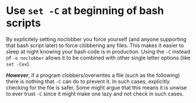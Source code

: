 # Use `set -C` at beginning of bash scripts

By explicitely setting noclobber you force yourself (and anyone supporting that bash script later) to force clobbering any files. This makes it easier to sleep at night knowing your bash code is in production. Using the `-C` instead of `-o noclobber` allows it to be combined with other single letter options (like `set -Cex`).

***However***, if a program clobbers/overwrites a file (such as the following) there is nothing that `-C` can do to prevent it. In such cases, explicitly checking for the file is safer. Some might argue that this means it is unwise to ever trust `-C` since it might make one lazy and not check in such cases.
